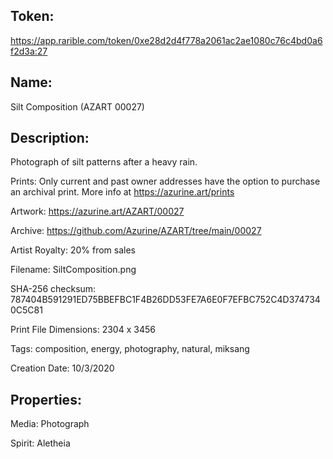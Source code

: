 ## Token:

https://app.rarible.com/token/0xe28d2d4f778a2061ac2ae1080c76c4bd0a6f2d3a:27

## Name:

Silt Composition (AZART 00027)

## Description: 

Photograph of silt patterns after a heavy rain.

Prints: Only current and past owner addresses have the option to purchase an archival print. More info at https://azurine.art/prints

Artwork: https://azurine.art/AZART/00027

Archive: https://github.com/Azurine/AZART/tree/main/00027

Artist Royalty: 20% from sales

Filename: SiltComposition.png

SHA-256 checksum: 787404B591291ED75BBEFBC1F4B26DD53FE7A6E0F7EFBC752C4D3747340C5C81

Print File Dimensions: 2304 x 3456

Tags: composition, energy, photography, natural, miksang

Creation Date: 10/3/2020

## Properties:

Media: Photograph

Spirit: Aletheia